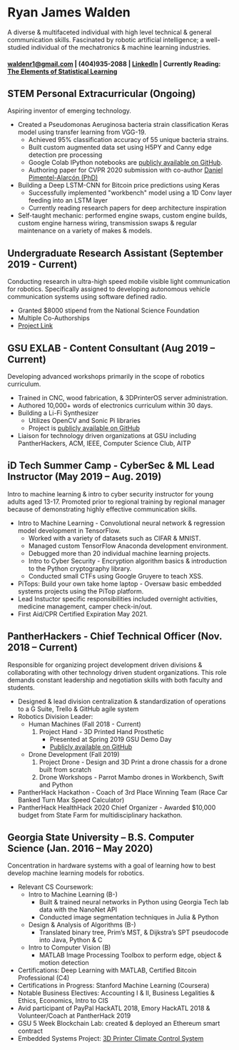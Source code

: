 # Ryan James Walden  
A diverse & multifaceted individual with high level technical & general communication skills. Fascinated by robotic artificial intelligence; a well-studied individual of the mechatronics & machine learning industries.

#### [waldenr1@gmail.com](mailto:waldenr1@gmail.com) | (404)935-2088 | [LinkedIn](https://www.linkedin.com/in/ryan-walden-28771a8b/) | Currently Reading: [The Elements of Statistical Learning](https://web.stanford.edu/~hastie/ElemStatLearn/printings/ESLII_print12.pdf)

## STEM Personal Extracurricular (Ongoing)
Aspiring inventor of emerging technology.
+ Created a Pseudomonas Aeruginosa bacteria strain classification Keras model using transfer learning from VGG-19.
	- Achieved 95% classification accuracy of 55 unique bacteria strains.
	- Built custom augmented data set using H5PY and Canny edge detection pre processing
	- Google Colab IPython notebooks are [publicly available on GitHub](https://github.com/rjdoubleu/Pseudomonas-Aeruginosa-Colony-Classification).
	- Authoring paper for CVPR 2020 submission with co-author [Daniel Pimentel-Alarcón (PhD)](https://danielpimentel.github.io/)
+ Building a Deep LSTM-CNN for Bitcoin price predictions using Keras
	- Successfully implemented "workbench" model using a 1D Conv layer feeding into an LSTM layer
	- Currently reading research papers for deep architecture inspiration 
+ Self-taught mechanic: performed engine swaps, custom engine builds, custom engine harness wiring, transmission swaps & regular maintenance on a variety of makes & models.

## Undergraduate Research Assistant (September 2019 - Current)
Conducting research in ultra-high speed mobile visible light communication for robotics. Specifically assigned to developing autonomous vehicle communication systems using software defined radio.
+   Granted $8000 stipend from the National Science Foundation
+   Multiple Co-Authorships
+   [Project Link](https://sites.google.com/view/highspeedmobilevlc/home)

## GSU EXLAB - Content Consultant  (Aug 2019 – Current)
Developing advanced workshops primarily in the scope of robotics curriculum.
+ Trained in CNC, wood fabrication, & 3DPrinterOS server administration.
+ Authored 10,000+ words of electronics curriculum within 30 days.
+ Building a Li-Fi Synthesizer
	- Utilizes OpenCV and Sonic Pi libraries
	- Project is [publicly available on GitHub](https://github.com/rjdoubleu/Li-Fi-Synth)
+ Liaison for technology driven organizations at GSU including PantherHackers, ACM, IEEE, Computer Science Club, AITP

## iD Tech Summer Camp - CyberSec & ML Lead Instructor  (May 2019 – Aug. 2019)
Intro to machine learning & intro to cyber security instructor for young adults aged 13-17. Promoted prior to regional training by regional manager because of demonstrating highly effective communication skills.
+   Intro to Machine Learning - Convolutional neural network & regression model development in TensorFlow. 
	- Worked with a variety of datasets such as CIFAR & MNIST. 
	- Managed custom TensorFlow Anaconda development environment. 
	- Debugged more than 20 individual machine learning projects.
	+   Intro to Cyber Security - Encryption algorithm basics & introduction to the Python cryptography library. 
	- Conducted small CTFs using Google Gruyere to teach XSS.
+   PiTops: Build your own take home laptop  - Oversaw basic embedded systems projects using the PiTop platform.
+   Lead Instuctor specific responsibilities included overnight activities, medicine management, camper check-in/out.
+   First Aid/CPR Certified Expiration May 2021.

## PantherHackers - Chief Technical Officer  (Nov. 2018 – Current)
Responsible for organizing project development driven divisions & collaborating with other technology driven student organizations. This role demands constant leadership and negotiation skills with both faculty and students.
+   Designed & lead division centralization & standardization of operations to a G Suite, Trello & GitHub agile system
+   Robotics Division Leader:
	- Human Machines (Fall 2018 - Current)
		1. Project Hand - 3D Printed Hand Prosthetic 
			+ Presented at Spring 2019 GSU Demo Day
			+ [Publicly available on GitHub](https://github.com/rjdoubleu/Human-Machines)
	- Drone Development (Fall 2019)
		1. Project Drone - Design and 3D Print a drone chassis for a drone built from scratch
		1. Drone Workshops - Parrot Mambo drones in Workbench, Swift and Python
+   PantherHack Hackathon - Coach of 3rd Place Winning Team (Race Car Banked Turn Max Speed Calculator)
+   PantherHack HealthHack 2020 Chief Organizer - Awarded $10,000 budget from State Farm for multidisciplinary hackathon.

## Georgia State University – B.S. Computer Science  (Jan. 2016 – May 2020)
Concentration in hardware systems with a goal of learning how to best develop machine learning models  for robotics.
+ Relevant CS Coursework:
	+ Intro to Machine Learning (B-)
		+ Built & trained neural networks in Python using Georgia Tech lab data with the NanoNet API
		+ Conducted image segmentation techniques in Julia & Python
	+ Design & Analysis of Algorithms (B-)
		+ Translated binary tree, Prim’s MST, & Dijkstra’s SPT pseudocode into Java, Python & C
	+ Intro to Computer Vision (B)
		+ MATLAB Image Processing Toolbox to perform edge, object & motion detection
+ Certifications: Deep Learning with MATLAB, Certified Bitcoin Professional (C4)
+ Certifications in Progress: Stanford Machine Learning (Coursera)
+ Notable Business Electives: Accounting I & II, Business Legalities & Ethics, Economics, Intro to CIS
+ Avid participant of PayPal HackATL 2018, Emory HackATL 2018 & Volunteer/Coach at PantherHack 2019
+ GSU 5 Week Blockchain Lab: created & deployed an Ethereum smart contract
+ Embedded Systems Project: [3D Printer Climate Control System](https://github.com/rjdoubleu/3D-Printer-Climate-Control)
